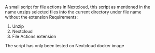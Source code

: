 A small script for file actions in Nextcloud, this script as mentioned in the name unzips selected files into the current directory under file name without the extension 
Requirements:
1. Unzip
2. Nextcloud
3. File Actions extension

The script has only been tested on Nextcloud docker image
